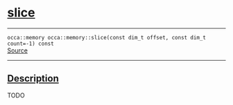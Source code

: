 
<h1 id="slice">
 <a href="#/api/memory/slice" class="anchor">
   <span>slice</span>
  </a>
</h1>

<div class="signature">
  <hr>

  
  <div class="definition-container">
    <div class="definition">
      <code>occa::memory occa::memory::slice(const dim_t offset, const dim_t count=-1) const</code>
      <div class="flex-spacing"></div>
      <a href="hi" target="_blank">Source</a>
    </div>
    
  </div>


  <hr>
</div>


<h2 id="description">
 <a href="#/api/memory/slice?id=description" class="anchor">
   <span>Description</span>
  </a>
</h2>

TODO
